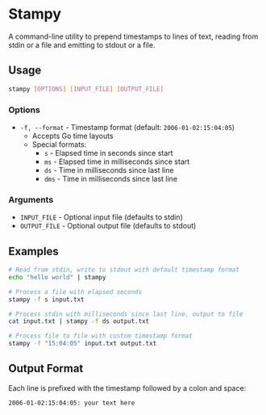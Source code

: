 # Stampy

A command-line utility to prepend timestamps to lines of text, reading from stdin or a file and emitting to stdout or a file.

## Usage

```bash
stampy [OPTIONS] [INPUT_FILE] [OUTPUT_FILE]
```

### Options

- `-f, --format` - Timestamp format (default: `2006-01-02:15:04:05`)
  - Accepts Go time layouts
  - Special formats:
    - `s` - Elapsed time in seconds since start
    - `ms` - Elapsed time in milliseconds since start
    - `ds` - Time in milliseconds since last line
    - `dms` - Time in milliseconds since last line

### Arguments

- `INPUT_FILE` - Optional input file (defaults to stdin)
- `OUTPUT_FILE` - Optional output file (defaults to stdout)

## Examples

```bash
# Read from stdin, write to stdout with default timestamp format
echo "hello world" | stampy

# Process a file with elapsed seconds
stampy -f s input.txt

# Process stdin with milliseconds since last line, output to file
cat input.txt | stampy -f ds output.txt

# Process file to file with custom timestamp format
stampy -f "15:04:05" input.txt output.txt
```

## Output Format

Each line is prefixed with the timestamp followed by a colon and space:

```
2006-01-02:15:04:05: your text here
```